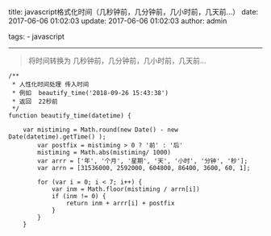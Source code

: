 title: javascript格式化时间（几秒钟前，几分钟前，几小时前，几天前...）
date: 2017-06-06 01:02:03
update: 2017-06-06 01:02:03
author: admin

tags: 
    - javascript
   

---

> 将时间转换为 几秒钟前，几分钟前，几小时前，几天前…

```
/** 
 * 人性化时间处理 传入时间
 * 例如  beautify_time('2018-09-26 15:43:38') 
 * 返回  22秒前
 */
function beautify_time(datetime) {

    var mistiming = Math.round(new Date() - new Date(datetime).getTime() );
        var postfix = mistiming > 0 ? '前' : '后'
        mistiming = Math.abs(mistiming/ 1000) 
        var arrr = ['年', '个月', '星期', '天', '小时', '分钟', '秒'];
        var arrn = [31536000, 2592000, 604800, 86400, 3600, 60, 1];

        for (var i = 0; i < 7; i++) {
            var inm = Math.floor(mistiming / arrn[i])
            if (inm != 0) {
                return inm + arrr[i] + postfix
            }
        }
    }
```

